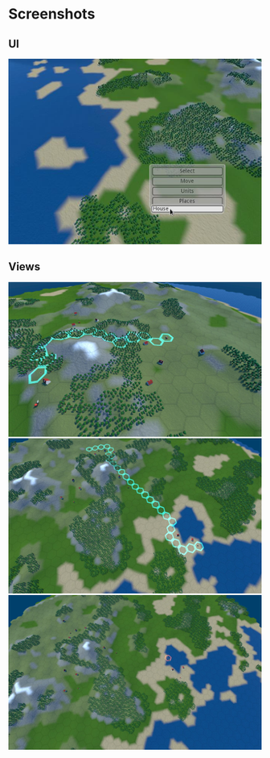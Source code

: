 # Screenshots

## UI
![](screenshots/ui1.jpg)

## Views
![](screenshots/screen1.jpg)
![](screenshots/screen2.jpg)
![](screenshots/screen3.jpg)
